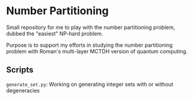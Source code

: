 # Number Partitioning

Small repository for me to play with the number partitioning problem, dubbed the "easiest" NP-hard problem.

Purpose is to support my efforts in studying the number partitioning problem with Roman's multi-layer MCTDH version of quantum computing.

## Scripts

`generate_set.py`: Working on generating integer sets with or without degeneracies
